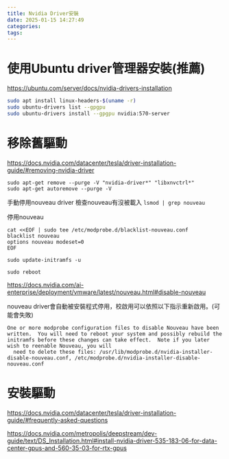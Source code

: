 ```yaml
---
title: Nvidia Driver安裝
date: 2025-01-15 14:27:49
categories:
tags:
---
```


# 使用Ubuntu driver管理器安裝(推薦)
https://ubuntu.com/server/docs/nvidia-drivers-installation

```bash
sudo apt install linux-headers-$(uname -r)
sudo ubuntu-drivers list --gpgpu
sudo ubuntu-drivers install --gpgpu nvidia:570-server
```



# 移除舊驅動
https://docs.nvidia.com/datacenter/tesla/driver-installation-guide/#removing-nvidia-driver

```
sudo apt-get remove --purge -V "nvidia-driver*" "libxnvctrl*"
sudo apt-get autoremove --purge -V
```


手動停用nouveau driver
檢查nouveau有沒被載入
`lsmod | grep nouveau`

停用nouveau
```
cat <<EOF | sudo tee /etc/modprobe.d/blacklist-nouveau.conf
blacklist nouveau
options nouveau modeset=0
EOF

sudo update-initramfs -u

sudo reboot
```

https://docs.nvidia.com/ai-enterprise/deployment/vmware/latest/nouveau.html#disable-nouveau

nouveau driver會自動被安裝程式停用，校啟用可以依照以下指示重新啟用。(可能會失敗)
```
One or more modprobe configuration files to disable Nouveau have been written.  You will need to reboot your system and possibly rebuild the initramfs before these changes can take effect.  Note if you later wish to reenable Nouveau, you will    
  need to delete these files: /usr/lib/modprobe.d/nvidia-installer-disable-nouveau.conf, /etc/modprobe.d/nvidia-installer-disable-nouveau.conf
```


# 安裝驅動
https://docs.nvidia.com/datacenter/tesla/driver-installation-guide/#frequently-asked-questions

https://docs.nvidia.com/metropolis/deepstream/dev-guide/text/DS_Installation.html#install-nvidia-driver-535-183-06-for-data-center-gpus-and-560-35-03-for-rtx-gpus